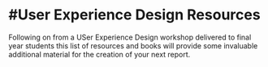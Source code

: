 #User Experience Design Resources
===

Following on from a USer Experience Design workshop delivered to final year students this list of resources and books will provide some invaluable additional material for the creation of your next report.

